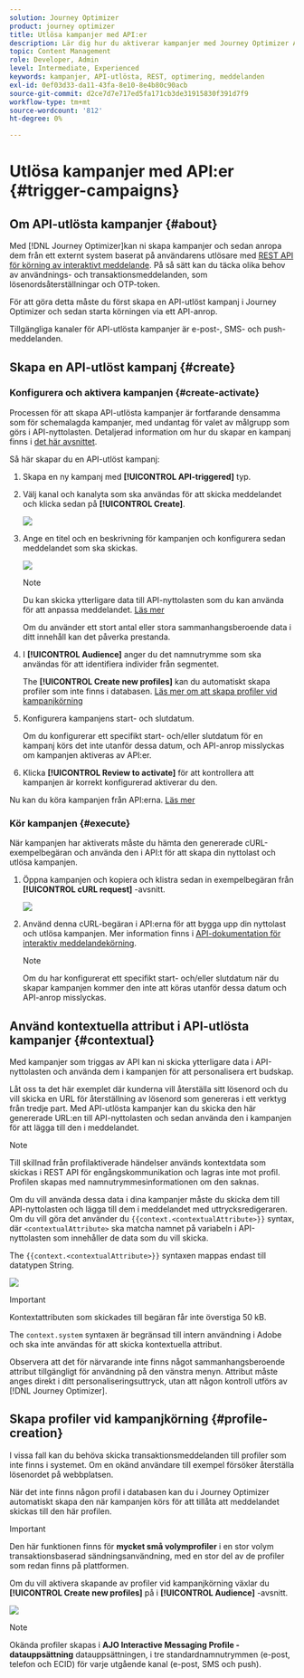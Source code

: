 ```yaml
---
solution: Journey Optimizer
product: journey optimizer
title: Utlösa kampanjer med API:er
description: Lär dig hur du aktiverar kampanjer med Journey Optimizer API:er
topic: Content Management
role: Developer, Admin
level: Intermediate, Experienced
keywords: kampanjer, API-utlösta, REST, optimering, meddelanden
exl-id: 0ef03d33-da11-43fa-8e10-8e4b80c90acb
source-git-commit: d2ce7d7e717ed5fa171cb3de31915830f391d7f9
workflow-type: tm+mt
source-wordcount: '812'
ht-degree: 0%

---
```


# Utlösa kampanjer med API:er {#trigger-campaigns}

## Om API-utlösta kampanjer {#about}

Med [!DNL Journey Optimizer]kan ni skapa kampanjer och sedan anropa dem från ett externt system baserat på användarens utlösare med [REST API för körning av interaktivt meddelande](https://developer.adobe.com/journey-optimizer-apis/references/messaging/#tag/execution). På så sätt kan du täcka olika behov av användnings- och transaktionsmeddelanden, som lösenordsåterställningar och OTP-token.

För att göra detta måste du först skapa en API-utlöst kampanj i Journey Optimizer och sedan starta körningen via ett API-anrop.

Tillgängliga kanaler för API-utlösta kampanjer är e-post-, SMS- och push-meddelanden.

## Skapa en API-utlöst kampanj {#create}

### Konfigurera och aktivera kampanjen {#create-activate}

Processen för att skapa API-utlösta kampanjer är fortfarande densamma som för schemalagda kampanjer, med undantag för valet av målgrupp som görs i API-nyttolasten. Detaljerad information om hur du skapar en kampanj finns i [det här avsnittet](create-campaign.md).

Så här skapar du en API-utlöst kampanj:

1. Skapa en ny kampanj med **[!UICONTROL API-triggered]** typ.

1. Välj kanal och kanalyta som ska användas för att skicka meddelandet och klicka sedan på **[!UICONTROL Create]**.

   ![](assets/api-triggered-type.png)

1. Ange en titel och en beskrivning för kampanjen och konfigurera sedan meddelandet som ska skickas.

   ![](assets/api-triggered-properties.png)

   >[!NOTE]
   >
   >Du kan skicka ytterligare data till API-nyttolasten som du kan använda för att anpassa meddelandet. [Läs mer](#contextual)
   >
   >Om du använder ett stort antal eller stora sammanhangsberoende data i ditt innehåll kan det påverka prestanda.

1. I **[!UICONTROL Audience]** anger du det namnutrymme som ska användas för att identifiera individer från segmentet.

   The **[!UICONTROL Create new profiles]** kan du automatiskt skapa profiler som inte finns i databasen. [Läs mer om att skapa profiler vid kampanjkörning](#profile-creation)

1. Konfigurera kampanjens start- och slutdatum.

   Om du konfigurerar ett specifikt start- och/eller slutdatum för en kampanj körs det inte utanför dessa datum, och API-anrop misslyckas om kampanjen aktiveras av API:er.

1. Klicka **[!UICONTROL Review to activate]** för att kontrollera att kampanjen är korrekt konfigurerad aktiverar du den.

Nu kan du köra kampanjen från API:erna. [Läs mer](#execute)

### Kör kampanjen {#execute}

När kampanjen har aktiverats måste du hämta den genererade cURL-exempelbegäran och använda den i API:t för att skapa din nyttolast och utlösa kampanjen.

1. Öppna kampanjen och kopiera och klistra sedan in exempelbegäran från **[!UICONTROL cURL request]** -avsnitt.

   ![](assets/api-triggered-curl.png)

1. Använd denna cURL-begäran i API:erna för att bygga upp din nyttolast och utlösa kampanjen. Mer information finns i [API-dokumentation för interaktiv meddelandekörning](https://developer.adobe.com/journey-optimizer-apis/references/messaging/#tag/execution).

   >[!NOTE]
   >
   >Om du har konfigurerat ett specifikt start- och/eller slutdatum när du skapar kampanjen kommer den inte att köras utanför dessa datum och API-anrop misslyckas.

## Använd kontextuella attribut i API-utlösta kampanjer {#contextual}

Med kampanjer som triggas av API kan ni skicka ytterligare data i API-nyttolasten och använda dem i kampanjen för att personalisera ert budskap.

Låt oss ta det här exemplet där kunderna vill återställa sitt lösenord och du vill skicka en URL för återställning av lösenord som genereras i ett verktyg från tredje part. Med API-utlösta kampanjer kan du skicka den här genererade URL:en till API-nyttolasten och sedan använda den i kampanjen för att lägga till den i meddelandet.

>[!NOTE]
>
>Till skillnad från profilaktiverade händelser används kontextdata som skickas i REST API för engångskommunikation och lagras inte mot profil. Profilen skapas med namnutrymmesinformationen om den saknas.

Om du vill använda dessa data i dina kampanjer måste du skicka dem till API-nyttolasten och lägga till dem i meddelandet med uttrycksredigeraren. Om du vill göra det använder du `{{context.<contextualAttribute>}}` syntax, där `<contextualAttribute>` ska matcha namnet på variabeln i API-nyttolasten som innehåller de data som du vill skicka.

The `{{context.<contextualAttribute>}}` syntaxen mappas endast till datatypen String.

![](assets/api-triggered-context.png)


>[!IMPORTANT]
>
>Kontextattributen som skickades till begäran får inte överstiga 50 kB.
>
>The `context.system` syntaxen är begränsad till intern användning i Adobe och ska inte användas för att skicka kontextuella attribut.

Observera att det för närvarande inte finns något sammanhangsberoende attribut tillgängligt för användning på den vänstra menyn. Attribut måste anges direkt i ditt personaliseringsuttryck, utan att någon kontroll utförs av [!DNL Journey Optimizer].

## Skapa profiler vid kampanjkörning {#profile-creation}

I vissa fall kan du behöva skicka transaktionsmeddelanden till profiler som inte finns i systemet. Om en okänd användare till exempel försöker återställa lösenordet på webbplatsen.

När det inte finns någon profil i databasen kan du i Journey Optimizer automatiskt skapa den när kampanjen körs för att tillåta att meddelandet skickas till den här profilen.

>[!IMPORTANT]
>
>Den här funktionen finns för **mycket små volymprofiler** i en stor volym transaktionsbaserad sändningsanvändning, med en stor del av de profiler som redan finns på plattformen.

Om du vill aktivera skapande av profiler vid kampanjkörning växlar du **[!UICONTROL Create new profiles]** på i **[!UICONTROL Audience]** -avsnitt.

![](assets/api-triggered-create-profile.png)

>[!NOTE]
>
>Okända profiler skapas i **AJO Interactive Messaging Profile - datauppsättning** datauppsättningen, i tre standardnamnutrymmen (e-post, telefon och ECID) för varje utgående kanal (e-post, SMS och push).
